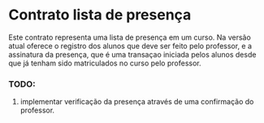 # Contrato lista de presença

Este contrato representa uma lista de presença em um curso. Na versão atual
oferece o registro dos alunos que deve ser feito pelo professor, e a assinatura 
da presença, que é uma transaçao iniciada pelos alunos desde que já tenham sido 
matriculados no curso pelo professor.

### TODO:
1. implementar verificação da presença através de uma confirmação do professor.

